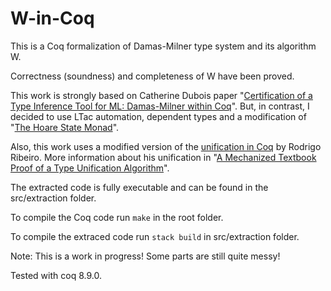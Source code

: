 # W-in-Coq
This is a Coq formalization of Damas-Milner type system and its algorithm W.

Correctness (soundness) and completeness of W have been proved.

This work is strongly based on Catherine Dubois paper "[Certification of a Type Inference Tool for ML: Damas-Milner within Coq](https://link.springer.com/article/10.1023%2FA%3A1006285817788)". But, in contrast, I decided to use LTac automation, dependent types and a modification of "[The Hoare State Monad](https://link.springer.com/chapter/10.1007/978-3-642-03359-9_30)".

Also, this work uses a modified version of the [unification in Coq](https://github.com/rodrigogribeiro/unification) by Rodrigo Ribeiro. More information about his unification in "[A Mechanized Textbook Proof of a Type Unification Algorithm](https://link.springer.com/chapter/10.1007/978-3-319-29473-5_8)".

The extracted code is fully executable and can be found in the src/extraction folder.

To compile the Coq code run `make` in the root folder.

To compile the extraced code run `stack build` in src/extraction folder. 

Note: This is a work in progress! Some parts are still quite messy!

Tested with coq 8.9.0.
